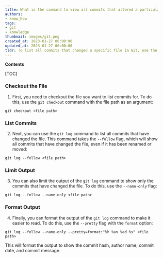 ```yaml
---
title: What is the command to view all commits that altered a particular file?
authors:
- know_how
tags:
- git
- knowledge
thumbnail: images/git.png
created_at: 2023-01-27 00:00:00
updated_at: 2023-01-27 00:00:00
tldr: To list all commits that changed a specific file in Git, use the command `git log <file-name>`.
---
```


**Contents**

[TOC]

### Checkout the File
1. First, you need to checkout the file you want to list commits for. To do this, use the `git checkout` command with the file path as an argument:

```git
git checkout <file path>
```

### List Commits
2. Next, you can use the `git log` command to list all commits that have changed the file. This command takes the `--follow` flag, which will show all commits that have changed the file, even if it has been renamed or moved:

```git
git log --follow <file path>
```

### Limit Output
3. You can also limit the output of the `git log` command to show only the commits that have changed the file. To do this, use the `--name-only` flag:

```git
git log --follow --name-only <file path>
```

### Format Output
4. Finally, you can format the output of the `git log` command to make it easier to read. To do this, use the `--pretty` flag with the `format` option:

```git
git log --follow --name-only --pretty=format:"%h %an %ad %s" <file path>
```

This will format the output to show the commit hash, author name, commit date, and commit message.
